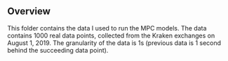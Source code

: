 ## Overview

This folder contains the data I used to run the MPC models. The data contains 1000 real data points, collected from the Kraken exchanges on August 1, 2019. The granularity of the data is 1s (previous data is 1 second behind the succeeding data point).
